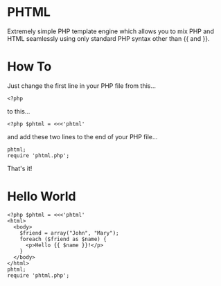 PHTML
=====

Extremely simple PHP template engine which allows you to mix PHP and HTML seamlessly using only standard PHP syntax other than {{ and }}.

How To
======

Just change the first line in your PHP file from this...

    <?php

to this...

    <?php $phtml = <<<'phtml'

and add these two lines to the end of your PHP file...

    phtml;
    require 'phtml.php';

That's it!

Hello World
===========

    <?php $phtml = <<<'phtml'
    <html>
      <body>
        $friend = array("John", "Mary");
        foreach ($friend as $name) {
          <p>Hello {{ $name }}!</p>
        }
      </body>
    </html>
    phtml;
    require 'phtml.php';
